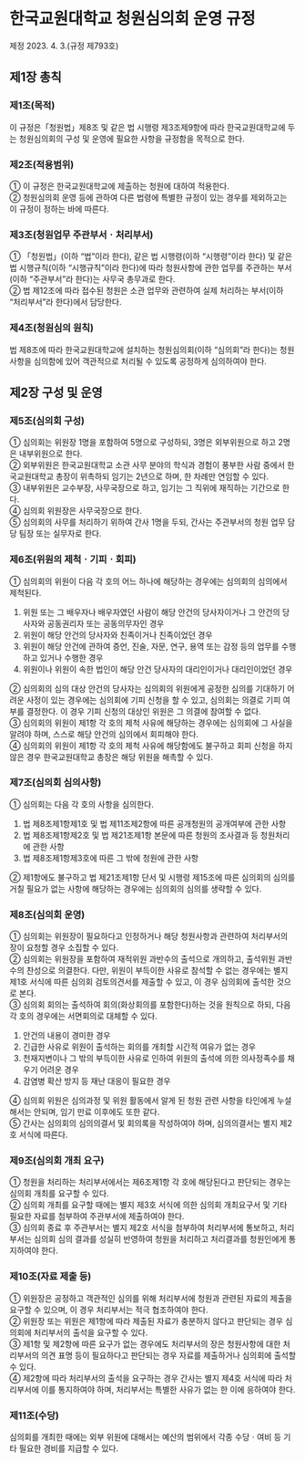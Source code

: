 # 한국교원대학교 청원심의회 운영 규정

제정 2023. 4. 3.(규정 제793호)

## 제1장 총칙

### 제1조(목적)

이 규정은「청원법」제8조 및 같은 법 시행령 제3조제9항에 따라 한국교원대학교에 두는 청원심의회의 구성 및 운영에 필요한 사항을 규정함을 목적으로 한다.

### 제2조(적용범위)

① 이 규정은 한국교원대학교에 제출하는 청원에 대하여 적용한다.  
② 청원심의회 운영 등에 관하여 다른 법령에 특별한 규정이 있는 경우를 제외하고는 이 규정이 정하는 바에 따른다.

### 제3조(청원업무 주관부서ㆍ처리부서)

① 「청원법」(이하 “법”이라 한다), 같은 법 시행령(이하 “시행령”이라 한다) 및 같은 법 시행규칙(이하 “시행규칙”이라 한다)에 따라 청원사항에 관한 업무를 주관하는 부서(이하 “주관부서”라 한다)는 사무국 총무과로 한다.  
② 법 제12조에 따라 접수된 청원은 소관 업무와 관련하여 실제 처리하는 부서(이하 “처리부서”라 한다)에서 담당한다.

### 제4조(청원심의 원칙)

법 제8조에 따라 한국교원대학교에 설치하는 청원심의회(이하 “심의회”라 한다)는 청원사항을 심의함에 있어 객관적으로 처리될 수 있도록 공정하게 심의하여야 한다.

## 제2장 구성 및 운영

### 제5조(심의회 구성)

① 심의회는 위원장 1명을 포함하여 5명으로 구성하되, 3명은 외부위원으로 하고 2명은 내부위원으로 한다.  
② 외부위원은 한국교원대학교 소관 사무 분야의 학식과 경험이 풍부한 사람 중에서 한국교원대학교 총장이 위촉하되 임기는 2년으로 하며, 한 차례만 연임할 수 있다.  
③ 내부위원은 교수부장, 사무국장으로 하고, 임기는 그 직위에 재직하는 기간으로 한다.  
④ 심의회 위원장은 사무국장으로 한다.  
⑤ 심의회의 사무를 처리하기 위하여 간사 1명을 두되, 간사는 주관부서의 청원 업무 담당 팀장 또는 실무자로 한다.

### 제6조(위원의 제척ㆍ기피ㆍ회피)

① 심의회의 위원이 다음 각 호의 어느 하나에 해당하는 경우에는 심의회의 심의에서 제척된다.

1. 위원 또는 그 배우자나 배우자였던 사람이 해당 안건의 당사자이거나 그 안건의 당사자와 공동권리자 또는 공동의무자인 경우
2. 위원이 해당 안건의 당사자와 친족이거나 친족이었던 경우
3. 위원이 해당 안건에 관하여 증언, 진술, 자문, 연구, 용역 또는 감정 등의 업무를 수행하고 있거나 수행한 경우
4. 위원이나 위원이 속한 법인이 해당 안건 당사자의 대리인이거나 대리인이었던 경우

② 심의회의 심의 대상 안건의 당사자는 심의회의 위원에게 공정한 심의를 기대하기 어려운 사정이 있는 경우에는 심의회에 기피 신청을 할 수 있고, 심의회는 의결로 기피 여부를 결정한다. 이 경우 기피 신청의 대상인 위원은 그 의결에 참여할 수 없다.  
③ 심의회의 위원이 제1항 각 호의 제척 사유에 해당하는 경우에는 심의회에 그 사실을 알려야 하며, 스스로 해당 안건의 심의에서 회피해야 한다.  
④ 심의회의 위원이 제1항 각 호의 제척 사유에 해당함에도 불구하고 회피 신청을 하지 않은 경우 한국교원대학교 총장은 해당 위원을 해촉할 수 있다.

### 제7조(심의회 심의사항)

① 심의회는 다음 각 호의 사항을 심의한다.

1. 법 제8조제1항제1호 및 법 제11조제2항에 따른 공개청원의 공개여부에 관한 사항
2. 법 제8조제1항제2호 및 법 제21조제1항 본문에 따른 청원의 조사결과 등 청원처리에 관한 사항
3. 법 제8조제1항제3호에 따른 그 밖에 청원에 관한 사항

② 제1항에도 불구하고 법 제21조제1항 단서 및 시행령 제15조에 따른 심의회의 심의를 거칠 필요가 없는 사항에 해당하는 경우에는 심의회의 심의를 생략할 수 있다.

### 제8조(심의회 운영)

① 심의회는 위원장이 필요하다고 인정하거나 해당 청원사항과 관련하여 처리부서의 장이 요청할 경우 소집할 수 있다.  
② 심의회는 위원장을 포함하여 재적위원 과반수의 출석으로 개의하고, 출석위원 과반수의 찬성으로 의결한다. 다만, 위원이 부득이한 사유로 참석할 수 없는 경우에는 별지 제1호 서식에 따른 심의회 검토의견서를 제출할 수 있고, 이 경우 심의회에 출석한 것으로 본다.  
③ 심의회 회의는 출석하여 회의(화상회의를 포함한다)하는 것을 원칙으로 하되, 다음 각 호의 경우에는 서면회의로 대체할 수 있다.

1. 안건의 내용이 경미한 경우
2. 긴급한 사유로 위원이 출석하는 회의를 개최할 시간적 여유가 없는 경우
3. 천재지변이나 그 밖의 부득이한 사유로 인하여 위원의 출석에 의한 의사정족수를 채우기 어려운 경우
4. 감염병 확산 방지 등 재난 대응이 필요한 경우

④ 심의회 위원은 심의과정 및 위원 활동에서 알게 된 청원 관련 사항을 타인에게 누설해서는 안되며, 임기 만료 이후에도 또한 같다.  
⑤ 간사는 심의회의 심의의결서 및 회의록을 작성하여야 하며, 심의의결서는 별지 제2호 서식에 따른다.

### 제9조(심의회 개최 요구)

① 청원을 처리하는 처리부서에서는 제6조제1항 각 호에 해당된다고 판단되는 경우는 심의회 개최를 요구할 수 있다.  
② 심의회 개최를 요구할 때에는 별지 제3호 서식에 의한 심의회 개최요구서 및 기타 필요한 자료를 첨부하여 주관부서에 제출하여야 한다.  
③ 심의회 종료 후 주관부서는 별지 제2호 서식을 첨부하여 처리부서에 통보하고, 처리부서는 심의회 심의 결과를 성실히 반영하여 청원을 처리하고 처리결과를 청원인에게 통지하여야 한다.

### 제10조(자료 제출 등)

① 위원장은 공정하고 객관적인 심의를 위해 처리부서에 청원과 관련된 자료의 제출을 요구할 수 있으며, 이 경우 처리부서는 적극 협조하여야 한다.  
② 위원장 또는 위원은 제1항에 따라 제출된 자료가 충분하지 않다고 판단되는 경우 심의회에 처리부서의 출석을 요구할 수 있다.  
③ 제1항 및 제2항에 따른 요구가 없는 경우에도 처리부서의 장은 청원사항에 대한 처리부서의 의견 표명 등이 필요하다고 판단되는 경우 자료를 제출하거나 심의회에 출석할 수 있다.  
④ 제2항에 따라 처리부서의 출석을 요구하는 경우 간사는 별지 제4호 서식에 따라 처리부서에 이를 통지하여야 하며, 처리부서는 특별한 사유가 없는 한 이에 응하여야 한다.

### 제11조(수당)

심의회를 개최한 때에는 외부 위원에 대해서는 예산의 범위에서 각종 수당ㆍ여비 등 기타 필요한 경비를 지급할 수 있다.
